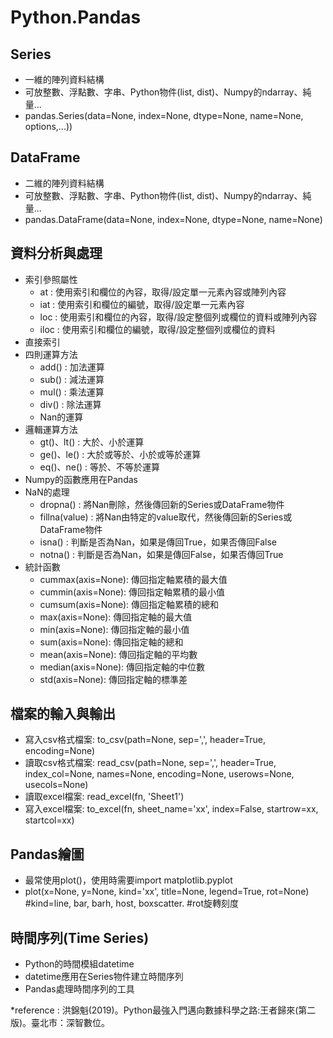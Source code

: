 # Python.Pandas

## Series
- 一維的陣列資料結構
- 可放整數、浮點數、字串、Python物件(list, dist)、Numpy的ndarray、純量...
- pandas.Series(data=None, index=None, dtype=None, name=None, options,...))

## DataFrame
- 二維的陣列資料結構
- 可放整數、浮點數、字串、Python物件(list, dist)、Numpy的ndarray、純量...
- pandas.DataFrame(data=None, index=None, dtype=None, name=None)

## 資料分析與處理
- 索引參照屬性
  - at : 使用索引和欄位的內容，取得/設定單一元素內容或陣列內容
  - iat : 使用索引和欄位的編號，取得/設定單一元素內容
  - loc : 使用索引和欄位的內容，取得/設定整個列或欄位的資料或陣列內容
  - iloc : 使用索引和欄位的編號，取得/設定整個列或欄位的資料
- 直接索引
- 四則運算方法
  - add() : 加法運算
  - sub() : 減法運算
  - mul() : 乘法運算
  - div() : 除法運算
  - Nan的運算
- 邏輯運算方法
  - gt()、lt() : 大於、小於運算
  - ge()、le() : 大於或等於、小於或等於運算
  - eq()、ne() : 等於、不等於運算
- Numpy的函數應用在Pandas
- NaN的處理
  - dropna() : 將Nan刪除，然後傳回新的Series或DataFrame物件
  - fillna(value) : 將Nan由特定的value取代，然後傳回新的Series或DataFrame物件
  - isna() : 判斷是否為Nan，如果是傳回True，如果否傳回False
  - notna() : 判斷是否為Nan，如果是傳回False，如果否傳回True
- 統計函數
  - cummax(axis=None): 傳回指定軸累積的最大值
  - cummin(axis=None): 傳回指定軸累積的最小值
  - cumsum(axis=None): 傳回指定軸累積的總和
  - max(axis=None): 傳回指定軸的最大值
  - min(axis=None): 傳回指定軸的最小值
  - sum(axis=None): 傳回指定軸的總和
  - mean(axis=None): 傳回指定軸的平均數
  - median(axis=None): 傳回指定軸的中位數
  - std(axis=None): 傳回指定軸的標準差

## 檔案的輸入與輸出
  - 寫入csv格式檔案: to_csv(path=None, sep=',', header=True, encoding=None)
  - 讀取csv格式檔案: read_csv(path=None, sep=',', header=True, index_col=None, names=None, encoding=None, userows=None, usecols=None)
  - 讀取excel檔案: read_excel(fn, 'Sheet1')
  - 寫入excel檔案: to_excel(fn, sheet_name='xx', index=False, startrow=xx, startcol=xx)

## Pandas繪圖
  - 最常使用plot()，使用時需要import matplotlib.pyplot
  - plot(x=None, y=None, kind='xx', title=None, legend=True, rot=None) #kind=line, bar, barh, host, boxscatter. #rot旋轉刻度
    
## 時間序列(Time Series)
  - Python的時間模組datetime
  - datetime應用在Series物件建立時間序列
  - Pandas處理時間序列的工具


*reference : 洪錦魁(2019)。Python最強入門邁向數據科學之路:王者歸來(第二版)。臺北市：深智數位。
